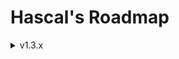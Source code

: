 # Hascal's Roadmap 

<details>
<summary>v1.3.x</summary>

### Base
- C++ in back-end
- garbage collection and Rust-like memory management

### Language
- multi library import :
```
use http, random
```

- inline assembly
```
asm("mov e1, bx")
```

- multi line string
``` 
var str = """line1
line2
"""
```

- lambdas :
```
var mythread = thread(@(1000,true){
    print("hi")
})
```

- immutable variables
```
let x : int = 1
```

- function decorators :
```
@static
function add(a:int,b:int) : int {
    return a + b
}
```
- `@no_mm` decorator for manual memory management
- dictionaries :
```
var names_age = dict(string,int,{
   "john" : 25,
   "nickolas" : 38
})

# or :
var foo = {
   "X" : 1,
   "Y" : 2
}
```
- `panic` based error management
### Standard Library
- `json`, `sqlite` library

</details>

